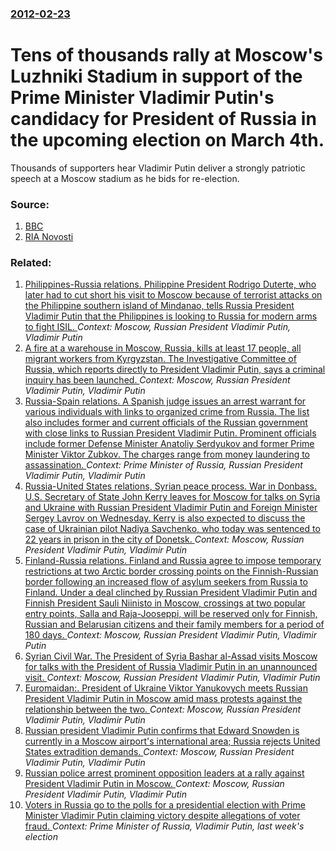 ### [2012-02-23](/news/2012/02/23/index.md)

# Tens of thousands rally at Moscow's Luzhniki Stadium in support of the Prime Minister Vladimir Putin's candidacy for President of Russia in the upcoming election on March 4th. 

Thousands of supporters hear Vladimir Putin deliver a strongly patriotic speech at a Moscow stadium as he bids for re-election.


### Source:

1. [BBC](http://www.bbc.co.uk/news/world-europe-17136644)
2. [RIA Novosti](http://en.rian.ru/society/20120223/171477950.html)

### Related:

1. [Philippines-Russia relations. Philippine President Rodrigo Duterte, who later had to cut short his visit to Moscow because of terrorist attacks on the Philippine southern island of Mindanao, tells Russia President Vladimir Putin that the Philippines is looking to Russia for modern arms to fight ISIL. ](/news/2017/05/22/philippines-russia-relations-philippine-president-rodrigo-duterte-who-later-had-to-cut-short-his-visit-to-moscow-because-of-terrorist-at.md) _Context: Moscow, Russian President Vladimir Putin, Vladimir Putin_
2. [A fire at a warehouse in Moscow, Russia, kills at least 17 people, all migrant workers from Kyrgyzstan. The Investigative Committee of Russia, which reports directly to President Vladimir Putin, says a criminal inquiry has been launched. ](/news/2016/08/27/a-fire-at-a-warehouse-in-moscow-russia-kills-at-least-17-people-all-migrant-workers-from-kyrgyzstan-the-investigative-committee-of-russi.md) _Context: Moscow, Russian President Vladimir Putin, Vladimir Putin_
3. [Russia-Spain relations. A Spanish judge issues an arrest warrant for various individuals with links to organized crime from Russia. The list also includes former and current officials of the Russian government with close links to Russian President Vladimir Putin. Prominent officials include former Defense Minister Anatoliy Serdyukov and former Prime Minister Viktor Zubkov. The charges range from money laundering to assassination. ](/news/2016/05/3/russia-spain-relations-a-spanish-judge-issues-an-arrest-warrant-for-various-individuals-with-links-to-organized-crime-from-russia-the-li.md) _Context: Prime Minister of Russia, Russian President Vladimir Putin, Vladimir Putin_
4. [Russia-United States relations, Syrian peace process. War in Donbass. U.S. Secretary of State John Kerry leaves for Moscow for talks on Syria and Ukraine with Russian President Vladimir Putin and Foreign Minister Sergey Lavrov on Wednesday. Kerry is also expected to discuss the case of Ukrainian pilot Nadiya Savchenko, who today was sentenced to 22 years in prison in the city of Donetsk. ](/news/2016/03/22/russia-united-states-relations-syrian-peace-process-war-in-donbass-u-s-secretary-of-state-john-kerry-leaves-for-moscow-for-talks-on-sy.md) _Context: Moscow, Russian President Vladimir Putin, Vladimir Putin_
5. [Finland-Russia relations. Finland and Russia agree to impose temporary restrictions at two Arctic border crossing points on the Finnish-Russian border following an increased flow of asylum seekers from Russia to Finland. Under a deal clinched by Russian President Vladimir Putin and Finnish President Sauli Niinisto in Moscow, crossings at two popular entry points, Salla and Raja-Jooseppi, will be reserved only for Finnish, Russian and Belarusian citizens and their family members for a period of 180 days. ](/news/2016/03/22/finland-russia-relations-finland-and-russia-agree-to-impose-temporary-restrictions-at-two-arctic-border-crossing-points-on-the-finnish.md) _Context: Moscow, Russian President Vladimir Putin, Vladimir Putin_
6. [Syrian Civil War. The President of Syria Bashar al-Assad visits Moscow for talks with the President of Russia Vladimir Putin in an unannounced visit. ](/news/2015/10/21/syrian-civil-war-the-president-of-syria-bashar-al-assad-visits-moscow-for-talks-with-the-president-of-russia-vladimir-putin-in-an-unannounc.md) _Context: Moscow, Russian President Vladimir Putin, Vladimir Putin_
7. [Euromaidan:. President of Ukraine Viktor Yanukovych meets Russian President Vladimir Putin in Moscow amid mass protests against the relationship between the two. ](/news/2013/12/17/euromaidan-president-of-ukraine-viktor-yanukovych-meets-russian-president-vladimir-putin-in-moscow-amid-mass-protests-against-the-relation.md) _Context: Moscow, Russian President Vladimir Putin, Vladimir Putin_
8. [Russian president Vladimir Putin confirms that Edward Snowden is currently in a Moscow airport's international area; Russia rejects United States extradition demands. ](/news/2013/06/25/russian-president-vladimir-putin-confirms-that-edward-snowden-is-currently-in-a-moscow-airport-s-international-area-russia-rejects-united-s.md) _Context: Moscow, Russian President Vladimir Putin, Vladimir Putin_
9. [Russian police arrest prominent opposition leaders at a rally against President Vladimir Putin in Moscow. ](/news/2012/12/15/russian-police-arrest-prominent-opposition-leaders-at-a-rally-against-president-vladimir-putin-in-moscow.md) _Context: Moscow, Russian President Vladimir Putin, Vladimir Putin_
10. [Voters in Russia go to the polls for a presidential election with Prime Minister Vladimir Putin claiming victory despite allegations of voter fraud. ](/news/2012/03/4/voters-in-russia-go-to-the-polls-for-a-presidential-election-with-prime-minister-vladimir-putin-claiming-victory-despite-allegations-of-vote.md) _Context: Prime Minister of Russia, Vladimir Putin, last week's election_
